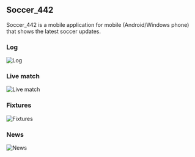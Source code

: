 ## Soccer_442


Soccer_442 is a mobile application for mobile (Android/Windows phone) that shows the latest soccer updates. 


### Log
![Log](https://lh3.googleusercontent.com/8S2G92BuPX3SgiSuBRUrfBC7hQLHQeySVP3lrwqRMfAUveQ2vpLGmzYdPLwLorB1cQ=h150-rw)

### Live match

![Live match](https://lh3.googleusercontent.com/2tRNvOWAHE6fEP6KhozqlH_ANKQy59lxz21FFJ0ftLJKFskGI9gjf95Fi7WR3-U7iQ=h150-rw)

### Fixtures

![Fixtures](https://lh3.googleusercontent.com/cNvPkcZ4ifd0R26J-GyHTozYjyHPwAok7TfN9jaa2towu_ucm4UFY_VvPnXCkQDWBBY9=h150-rw)
### News

![News](https://lh3.googleusercontent.com/jM2hM7zoi70czQJKYdzoplwoce-lXGUmF-7nTKyPCBaurl2hOVFlTi4ig2FbL5BGk6U=h150-rw)





